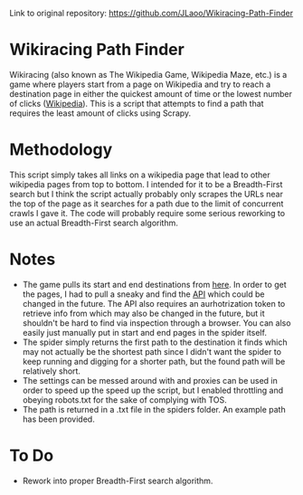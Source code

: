 Link to original repository: https://github.com/JLaoo/Wikiracing-Path-Finder
# Wikiracing Path Finder
Wikiracing (also known as The Wikipedia Game, Wikipedia Maze, etc.) is a game where players start from a page on Wikipedia and try to reach a destination page in either the quickest amount of time or the lowest number of clicks ([Wikipedia](https://en.wikipedia.org/wiki/Wikiracing)). This is a script that attempts to find a path that requires the least amount of clicks using Scrapy.
# Methodology
This script simply takes all links on a wikipedia page that lead to other wikipedia pages from top to bottom. I intended for it to be a Breadth-First search but I think the script actually probably only scrapes the URLs near the top of the page as it searches for a path due to the limit of concurrent crawls I gave it. The code will probably require some serious reworking to use an actual Breadth-First search algorithm.
# Notes
- The game pulls its start and end destinations from [here](https://www.thewikigame.com/group). In order to get the pages, I had to pull a sneaky and find the [API](https://api.thewikigame.com/api/v1/group/22033570-e1fd-4a9f-9a96-9068082b88aa/current-round/) which could be changed in the future. The API also requires an aurhotrization token to retrieve info from which may also be changed in the future, but it shouldn't be hard to find via inspection through a browser. You can also easily just manually put in start and end pages in the spider itself.
- The spider simply returns the first path to the destination it finds which may not actually be the shortest path since I didn't want the spider to keep running and digging for a shorter path, but the found path will be relatively short.
- The settings can be messed around with and proxies can be used in order to speed up the speed up the script, but I enabled throttling and obeying robots.txt for the sake of complying with TOS.
- The path is returned in a .txt file in the spiders folder. An example path has been provided.

# To Do
- Rework into proper Breadth-First search algorithm.
